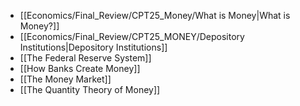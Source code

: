 

- [[Economics/Final_Review/CPT25_Money/What is Money|What is Money?]]
- [[Economics/Final_Review/CPT25_MONEY/Depository Institutions|Depository Institutions]]
- [[The Federal Reserve System]]
- [[How Banks Create Money]]
- [[The Money Market]]
- [[The Quantity Theory of Money]]

